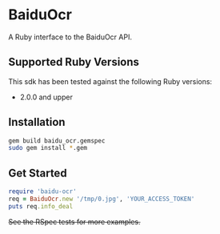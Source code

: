 # BaiduOcr

A Ruby interface to the BaiduOcr API.

## Supported Ruby Versions

This sdk has been tested against the following Ruby versions:

- 2.0.0 and upper

## Installation

```bash
gem build baidu_ocr.gemspec
sudo gem install *.gem
```

## Get Started
```ruby
require 'baidu-ocr'
req = BaiduOcr.new '/tmp/0.jpg', 'YOUR_ACCESS_TOKEN'
puts req.info_deal
```
~~See the RSpec tests for more examples.~~